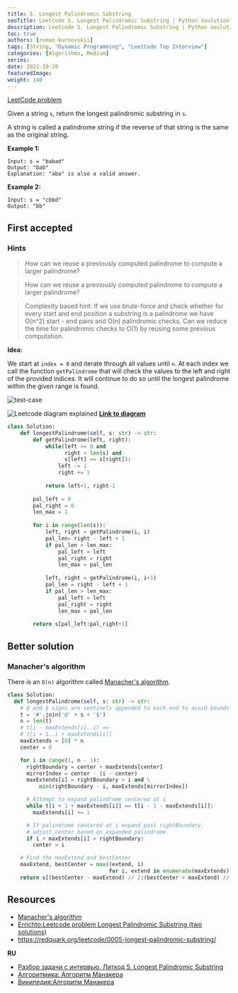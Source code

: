 ```yaml
---
title: 5. Longest Palindromic Substring
seoTitle: Leetcode 5. Longest Palindromic Substring | Python soulution and explanation
description: Leetcode 5. Longest Palindromic Substring | Python soulution and explanation
toc: true
authors: [roman-kurnovskii]
tags: [String, "Dynamic Programming", "LeetCode Top Interview"]
categories: [Algorithms, Medium]
series:
date: 2022-10-20
featuredImage:
weight: 140
---
```


[LeetCode problem](https://leetcode.com/problems/longest-palindromic-substring/)

Given a string `s`, return the longest palindromic substring in `s`.

A string is called a palindrome string if the reverse of that string is the same as the original string.

**Example 1:**

    Input: s = "babad"
    Output: "bab"
    Explanation: "aba" is also a valid answer.

**Example 2:**

    Input: s = "cbbd"
    Output: "bb"

## First accepted

### Hints

> How can we reuse a previously computed palindrome to compute a larger palindrome?

> How can we reuse a previously computed palindrome to compute a larger palindrome?

> Complexity based hint:
If we use brute-force and check whether for every start and end position a substring is a palindrome we have O(n^2) start - end pairs and O(n) palindromic checks. Can we reduce the time for palindromic checks to O(1) by reusing some previous computation.

**Idea:**

We start at `index = 0` and iterate through all values until `n`. At each index we call the function `getPalindrome` that will check the values to the left and right of the provided indices. It will continue to do so until the longest palindrome within the given range is found.

![test-case](../../assets/5.jpg)

![Leetcode diagram explained](../../assets/5-diagram.svg)
**[Link to diagram](https://app.diagrams.net/#G17m7pbA_Ym4_Xi8JFBPSyMcr8zYzX_1FH)**

```python
class Solution:
    def longestPalindrome(self, s: str) -> str:
        def getPalindrome(left, right):
            while(left >= 0 and
                  right < len(s) and
                  s[left] == s[right]):
                left -= 1
                right += 1
                
            return left+1, right-1
            
        pal_left = 0
        pal_right = 0
        len_max = 1
        
        for i in range(len(s)):
            left, right = getPalindrome(i, i)
            pal_len= right - left + 1
            if pal_len > len_max:
                pal_left = left
                pal_right = right
                len_max = pal_len
            
            left, right = getPalindrome(i, i+1)
            pal_len = right - left + 1
            if pal_len > len_max:
                pal_left = left
                pal_right = right
                len_max = pal_len
                
        return s[pal_left:pal_right+1]
```

## Better solution

### Manacher's algorithm

There is an `O(n)` algorithm called [Manacher's algorithm](https://en.wikipedia.org/wiki/Longest_palindromic_substring#Manacher's_algorithm).

```python
class Solution:
  def longestPalindrome(self, s: str) -> str:
    # @ and $ signs are sentinels appended to each end to avoid bounds checking
    t = '#'.join('@' + s + '$')
    n = len(t)
    # t[i - maxExtends[i]..i) ==
    # t[i + 1..i + maxExtends[i]]
    maxExtends = [0] * n
    center = 0

    for i in range(1, n - 1):
      rightBoundary = center + maxExtends[center]
      mirrorIndex = center - (i - center)
      maxExtends[i] = rightBoundary > i and \
          min(rightBoundary - i, maxExtends[mirrorIndex])

      # Attempt to expand palindrome centered at i
      while t[i + 1 + maxExtends[i]] == t[i - 1 - maxExtends[i]]:
        maxExtends[i] += 1

      # If palindrome centered at i expand past rightBoundary,
      # adjust center based on expanded palindrome.
      if i + maxExtends[i] > rightBoundary:
        center = i

    # Find the maxExtend and bestCenter
    maxExtend, bestCenter = max((extend, i)
                                for i, extend in enumerate(maxExtends))
    return s[(bestCenter - maxExtend) // 2:(bestCenter + maxExtend) // 2]
```

## Resources

- [Manacher's algorithm](https://en.wikipedia.org/wiki/Longest_palindromic_substring#Manacher's_algorithm)
- [Errichto:Leetcode problem Longest Palindromic Substring (two solutions)](https://www.youtube.com/watch?v=0CKUjDcUYYA)
- <https://redquark.org/leetcode/0005-longest-palindromic-substring/>

**RU**

- [Разбор задачи с интервью. Литкод 5. Longest Palindromic Substring](https://www.youtube.com/watch?v=sp9f7nQHqeQ&t=39s)
- [Алгоритмика: Алгоритм Манакера](https://ru.algorithmica.org/cs/string-searching/manacher/)
- [Википедия:Алгоритм Манакера](https://ru.wikipedia.org/wiki/%D0%90%D0%BB%D0%B3%D0%BE%D1%80%D0%B8%D1%82%D0%BC_%D0%9C%D0%B0%D0%BD%D0%B0%D0%BA%D0%B5%D1%80%D0%B0#:~:text=%D0%90%D0%BB%D0%B3%D0%BE%D1%80%D0%B8%D1%82%D0%BC%20%D0%9C%D0%B0%D0%BD%D0%B0%D0%BA%D0%B5%D1%80%D0%B0%20(%D0%B0%D0%BD%D0%B3%D0%BB.%20Manacher's%20algorithm),%D1%80%D0%B5%D1%88%D0%B0%D1%82%D1%8C%20%D0%B8%20%D0%B1%D0%BE%D0%BB%D0%B5%D0%B5%20%D0%BE%D0%B1%D1%89%D0%B8%D0%B5%20%D0%B7%D0%B0%D0%B4%D0%B0%D1%87%D0%B8)
